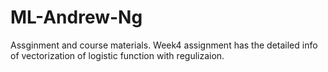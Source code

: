 # ML-Andrew-Ng
Assginment and course materials.
Week4 assignment has the detailed info of vectorization of logistic function with regulizaion.

